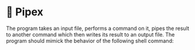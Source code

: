 # 🔗 Pipex
>
The program takes an input file, performs a command on it, pipes the result to another command which then writes its result to an output file. The program should mimick the behavior of the following shell command: 
